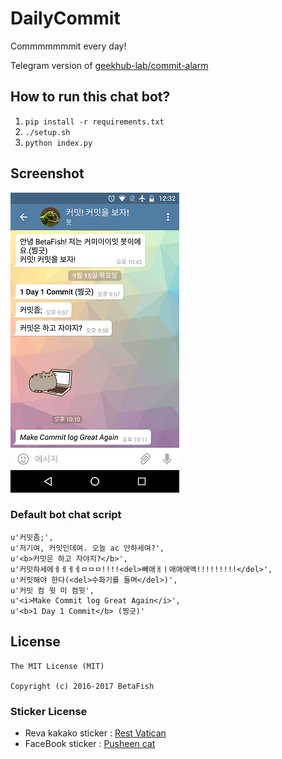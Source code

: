 # DailyCommit
Commmmmmmit every day!

Telegram version of [geekhub-lab/commit-alarm](https://github.com/geekhub-lab/commit-alarm)

## How to run this chat bot?

  1. `pip install -r requirements.txt`
  2. `./setup.sh`
  3. `python index.py`

## Screenshot
![](screenshot.png)

### Default bot chat script
```
u'커밋좀;',
u'저기여, 커밋인데여. 오늘 ac 안하세여?',
u'<b>커밋은 하고 자야지?</b>',
u'커밋하세에ㅔㅔㅔㅔㅁㅁㅁ!!!!<del>빼애ㅐㅣ애애애액!!!!!!!!!</del>',
u'커밋해야 한다(<del>수화기를 들며</del>)',
u'커밋 컴 윗 미 컴윗',
u'<i>Make Commit log Great Again</i>',
u'<b>1 Day 1 Commit</b> (찡긋)'
```

## License

```
The MIT License (MIT)

Copyright (c) 2016-2017 BetaFish
```


### Sticker License
- Reva kakako sticker : [Rest Vatican](http://mister1315.tistory.com/)
- FaceBook sticker : [Pusheen cat](https://www.facebook.com/Pusheen)
